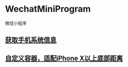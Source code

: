 # WechatMiniProgram
微信小程序

## [获取手机系统信息](./%E8%8E%B7%E5%8F%96%E6%89%8B%E6%9C%BA%E7%B3%BB%E7%BB%9F%E4%BF%A1%E6%81%AF.md)

## [自定义容器，适配iPhone X以上底部距离](./%E8%87%AA%E5%AE%9A%E4%B9%89%E5%AE%B9%E5%99%A8%EF%BC%8C%E9%80%82%E9%85%8DiPhone%20X%E4%BB%A5%E4%B8%8A%E5%BA%95%E9%83%A8%E8%B7%9D%E7%A6%BB.md)